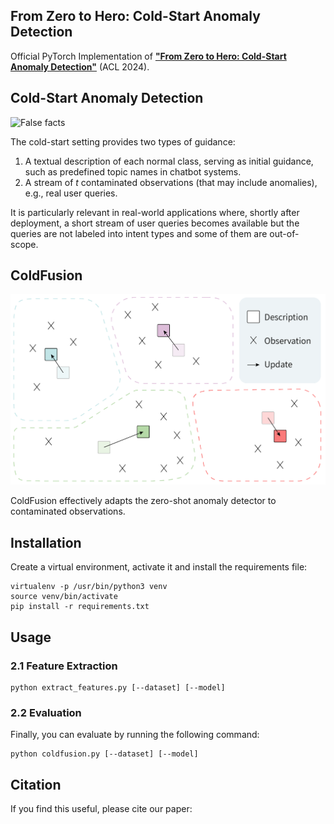 ## From Zero to Hero: Cold-Start Anomaly Detection

Official PyTorch Implementation of [**"From Zero to Hero: Cold-Start Anomaly Detection"**](https://arxiv.org/) (ACL 2024).


## Cold-Start Anomaly Detection 
![False facts](./figures/alignment.png)

The cold-start setting provides two types of guidance: 

1. A textual description of each normal class, serving as initial guidance, such as predefined topic names in chatbot systems.
2.  A stream of _t_ contaminated observations (that may include anomalies), e.g., real user queries. 

It is particularly relevant in real-world applications where, shortly after deployment, a short stream of user queries becomes available but the queries are not labeled into intent types and some of them are out-of-scope. 

## ColdFusion

![ColdFusion](./figures/coldfusion.png)

ColdFusion effectively adapts the zero-shot anomaly detector to contaminated observations.

## Installation
Create a virtual environment, activate it and install the requirements file:
```
virtualenv -p /usr/bin/python3 venv
source venv/bin/activate
pip install -r requirements.txt
```

## Usage
### 2.1 Feature Extraction
```
python extract_features.py [--dataset] [--model]
```

### 2.2 Evaluation
Finally, you can evaluate by running the following command:
```
python coldfusion.py [--dataset] [--model]
```

## Citation
If you find this useful, please cite our paper:
```

```
